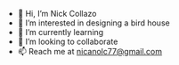- 👋 Hi, I’m Nick Collazo
- 👀 I’m interested in designing a bird house
- 🌱 I’m currently learning
- 💞️ I’m looking to collaborate 
- 📫 Reach me at nicanolc77@gmail.com

<!---
ncollaza/ncollaza is a ✨ special ✨ repository because its `README.md` (this file) appears on your GitHub profile.
You can click the Preview link to take a look at your changes.
--->
